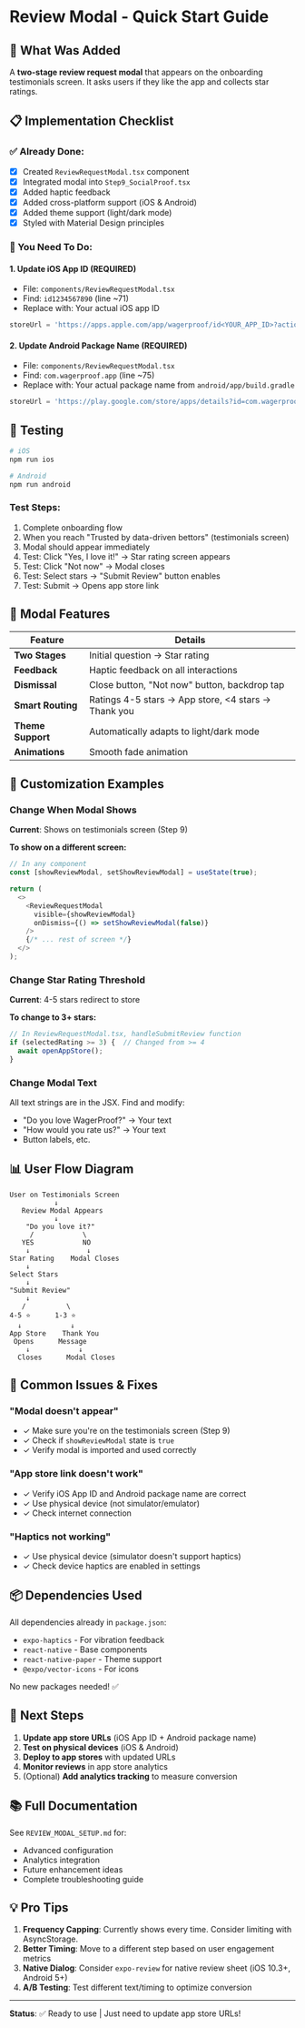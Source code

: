 # Review Modal - Quick Start Guide

## 🎯 What Was Added

A **two-stage review request modal** that appears on the onboarding testimonials screen. It asks users if they like the app and collects star ratings.

## 📋 Implementation Checklist

### ✅ Already Done:
- [x] Created `ReviewRequestModal.tsx` component
- [x] Integrated modal into `Step9_SocialProof.tsx`
- [x] Added haptic feedback
- [x] Added cross-platform support (iOS & Android)
- [x] Added theme support (light/dark mode)
- [x] Styled with Material Design principles

### 🔧 You Need To Do:

#### 1. **Update iOS App ID** (REQUIRED)
   - File: `components/ReviewRequestModal.tsx`
   - Find: `id1234567890` (line ~71)
   - Replace with: Your actual iOS app ID
   ```typescript
   storeUrl = 'https://apps.apple.com/app/wagerproof/id<YOUR_APP_ID>?action=write-review';
   ```

#### 2. **Update Android Package Name** (REQUIRED)
   - File: `components/ReviewRequestModal.tsx`
   - Find: `com.wagerproof.app` (line ~75)
   - Replace with: Your actual package name from `android/app/build.gradle`
   ```typescript
   storeUrl = 'https://play.google.com/store/apps/details?id=com.wagerproof.app&showAllReviews=true';
   ```

## 🧪 Testing

```bash
# iOS
npm run ios

# Android
npm run android
```

### Test Steps:
1. Complete onboarding flow
2. When you reach "Trusted by data-driven bettors" (testimonials screen)
3. Modal should appear immediately
4. Test: Click "Yes, I love it!" → Star rating screen appears
5. Test: Click "Not now" → Modal closes
6. Test: Select stars → "Submit Review" button enables
7. Test: Submit → Opens app store link

## 📱 Modal Features

| Feature | Details |
|---------|---------|
| **Two Stages** | Initial question → Star rating |
| **Feedback** | Haptic feedback on all interactions |
| **Dismissal** | Close button, "Not now" button, backdrop tap |
| **Smart Routing** | Ratings 4-5 stars → App store, <4 stars → Thank you |
| **Theme Support** | Automatically adapts to light/dark mode |
| **Animations** | Smooth fade animation |

## 🔧 Customization Examples

### Change When Modal Shows
**Current**: Shows on testimonials screen (Step 9)

**To show on a different screen:**
```typescript
// In any component
const [showReviewModal, setShowReviewModal] = useState(true);

return (
  <>
    <ReviewRequestModal 
      visible={showReviewModal}
      onDismiss={() => setShowReviewModal(false)}
    />
    {/* ... rest of screen */}
  </>
);
```

### Change Star Rating Threshold
**Current**: 4-5 stars redirect to store

**To change to 3+ stars:**
```typescript
// In ReviewRequestModal.tsx, handleSubmitReview function
if (selectedRating >= 3) {  // Changed from >= 4
  await openAppStore();
}
```

### Change Modal Text
All text strings are in the JSX. Find and modify:
- "Do you love WagerProof?" → Your text
- "How would you rate us?" → Your text
- Button labels, etc.

## 📊 User Flow Diagram

```
User on Testimonials Screen
           ↓
   Review Modal Appears
           ↓
    "Do you love it?"
     /            \
   YES            NO
    ↓              ↓
Star Rating    Modal Closes
    ↓
Select Stars
    ↓
"Submit Review"
    ↓
   /          \
4-5 ⭐      1-3 ⭐
  ↓            ↓
App Store    Thank You
 Opens      Message
    ↓            ↓
  Closes      Modal Closes
```

## 🐛 Common Issues & Fixes

### "Modal doesn't appear"
- ✓ Make sure you're on the testimonials screen (Step 9)
- ✓ Check if `showReviewModal` state is `true`
- ✓ Verify modal is imported and used correctly

### "App store link doesn't work"
- ✓ Verify iOS App ID and Android package name are correct
- ✓ Use physical device (not simulator/emulator)
- ✓ Check internet connection

### "Haptics not working"
- ✓ Use physical device (simulator doesn't support haptics)
- ✓ Check device haptics are enabled in settings

## 📦 Dependencies Used

All dependencies already in `package.json`:
- `expo-haptics` - For vibration feedback
- `react-native` - Base components
- `react-native-paper` - Theme support
- `@expo/vector-icons` - For icons

No new packages needed! ✅

## 🚀 Next Steps

1. **Update app store URLs** (iOS App ID + Android package name)
2. **Test on physical devices** (iOS & Android)
3. **Deploy to app stores** with updated URLs
4. **Monitor reviews** in app store analytics
5. (Optional) **Add analytics tracking** to measure conversion

## 📚 Full Documentation

See `REVIEW_MODAL_SETUP.md` for:
- Advanced configuration
- Analytics integration
- Future enhancement ideas
- Complete troubleshooting guide

## 💡 Pro Tips

1. **Frequency Capping**: Currently shows every time. Consider limiting with AsyncStorage.
2. **Better Timing**: Move to a different step based on user engagement metrics
3. **Native Dialog**: Consider `expo-review` for native review sheet (iOS 10.3+, Android 5+)
4. **A/B Testing**: Test different text/timing to optimize conversion

---

**Status**: ✅ Ready to use | Just need to update app store URLs!
